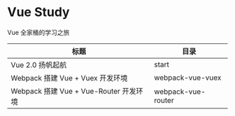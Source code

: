# Vue Study
Vue 全家桶的学习之旅

|标题                                    |目录                 |
|----------------------------------------|---------------------|
|Vue 2.0 扬帆起航                         |start               |
|Webpack 搭建 Vue + Vuex 开发环境         |webpack-vue-vuex     |
|Webpack 搭建 Vue + Vue-Router 开发环境   |webpack-vue-router   |
